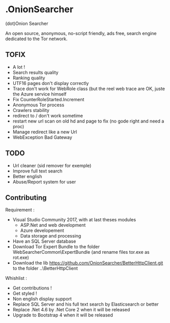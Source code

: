 # .OnionSearcher
(dot)Onion Searcher

An open source, anonymous, no-script friendly, ads free, search engine dedicated to the Tor network.

## TOFIX

- A lot !
- Search results quality
- Ranking quality
- UTF16 pages don't display correctly
- Trace don't work for WebRole class (but the reel web trace are OK, juste the Azure service himself
- Fix CounterRoleStarted.Increment
- Anonymous Tor process
- Crawlers stability
- redirect to / don't work sometime
- restart new url scan on old hd and page to fix (no gode right and need a proc)
- Manage redirect like a new Url
- WebException  Bad Gateway

## TODO

- Url cleaner (sid remover for exemple)
- Improve full text search
- Better english
- Abuse/Report system for user

## Contributing

Requirement :

- Visual Studio Community 2017, with at last theses modules
    - ASP.Net and web development
    - Azure developement
    - Data storage and processing
- Have an SQL Server database
- Download Tor Expert Bundle to the folder WebSearcherCommon\ExpertBundle (and rename files tor.exe as rot.exe)
- Download the lib https://github.com/OnionSearcher/BetterHttpClient.git to the folder ..\BetterHttpClient

Whishlist :

- Get contributions !
- Get styled !
- Non english display support
- Replace SQL Server and his full text search by Elasticsearch or better
- Replace .Net 4.6 by .Net Core 2 when it will be released
- Upgrade to Bootstrap 4 when it will be released
